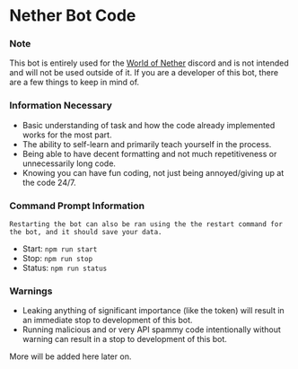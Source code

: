 # Nether Bot Code

### Note

This bot is entirely used for the [World of Nether](https://discord.gg/Gar3Bzyufm) discord and is not intended and will not be used outside of it.
If you are a developer of this bot, there are a few things to keep in mind of.

### Information Necessary

- Basic understanding of task and how the code already implemented works for the most part.
- The ability to self-learn and primarily teach yourself in the process.
- Being able to have decent formatting and not much repetitiveness or unnecessarily long code.
- Knowing you can have fun coding, not just being annoyed/giving up at the code 24/7.

### Command Prompt Information

`Restarting the bot can also be ran using the the restart command for the bot, and it should save your data.`

- Start: `npm run start`
- Stop: `npm run stop`
- Status: `npm run status`

### Warnings

- Leaking anything of significant importance (like the token) will result in an immediate stop to development of this bot.
- Running malicious and or very API spammy code intentionally without warning can result in a stop to development of this bot.

More will be added here later on.
